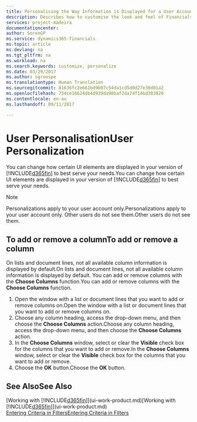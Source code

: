 ```yaml
---
title: Personalising the Way Information is Displayed for a User Account | Microsoft Docs
description: Describes how to customise the look and feel of Financials for your user account.
services: project-madeira
documentationcenter: 
author: SorenGP
ms.service: dynamics365-financials
ms.topic: article
ms.devlang: na
ms.tgt_pltfrm: na
ms.workload: na
ms.search.keywords: customize, personalize
ms.date: 03/29/2017
ms.author: sgroespe
ms.translationtype: Human Translation
ms.sourcegitcommit: 81636fc2e661bd9b07c54da1cd5d0d27e30d01a2
ms.openlocfilehash: 754ce16624db4d939da98baf2da74f14bd383920
ms.contentlocale: en-au
ms.lasthandoff: 09/11/2017

---
```

# <a name="user-personalization"></a><span data-ttu-id="d8f7c-103">User Personalisation</span><span class="sxs-lookup"><span data-stu-id="d8f7c-103">User Personalization</span></span>
<span data-ttu-id="d8f7c-104">You can change how certain UI elements are displayed in your version of [!INCLUDE[d365fin](includes/d365fin_md.md)] to best serve your needs.</span><span class="sxs-lookup"><span data-stu-id="d8f7c-104">You can change how certain UI elements are displayed in your version of [!INCLUDE[d365fin](includes/d365fin_md.md)] to best serve your needs.</span></span>

> [!NOTE]  
>   <span data-ttu-id="d8f7c-105">Personalizations apply to your user account only.</span><span class="sxs-lookup"><span data-stu-id="d8f7c-105">Personalizations apply to your user account only.</span></span> <span data-ttu-id="d8f7c-106">Other users do not see them.</span><span class="sxs-lookup"><span data-stu-id="d8f7c-106">Other users do not see them.</span></span>

## <a name="to-add-or-remove-a-column"></a><span data-ttu-id="d8f7c-107">To add or remove a column</span><span class="sxs-lookup"><span data-stu-id="d8f7c-107">To add or remove a column</span></span>
<span data-ttu-id="d8f7c-108">On lists and document lines, not all available column information is displayed by default.</span><span class="sxs-lookup"><span data-stu-id="d8f7c-108">On lists and document lines, not all available column information is displayed by default.</span></span> <span data-ttu-id="d8f7c-109">You can add or remove columns with the **Choose Columns** function.</span><span class="sxs-lookup"><span data-stu-id="d8f7c-109">You can add or remove columns with the **Choose Columns** function.</span></span>

1. <span data-ttu-id="d8f7c-110">Open the window with a list or document lines that you want to add or remove columns on.</span><span class="sxs-lookup"><span data-stu-id="d8f7c-110">Open the window with a list or document lines that you want to add or remove columns on.</span></span>
2. <span data-ttu-id="d8f7c-111">Choose any column heading, access the drop-down menu, and then choose the **Choose Columns** action.</span><span class="sxs-lookup"><span data-stu-id="d8f7c-111">Choose any column heading, access the drop-down menu, and then choose the **Choose Columns** action.</span></span>
3. <span data-ttu-id="d8f7c-112">In the **Choose Columns** window, select or clear the **Visible** check box for the columns that you want to add or remove.</span><span class="sxs-lookup"><span data-stu-id="d8f7c-112">In the **Choose Columns** window, select or clear the **Visible** check box for the columns that you want to add or remove.</span></span>
4. <span data-ttu-id="d8f7c-113">Choose the **OK** button.</span><span class="sxs-lookup"><span data-stu-id="d8f7c-113">Choose the **OK** button.</span></span>

## <a name="see-also"></a><span data-ttu-id="d8f7c-114">See Also</span><span class="sxs-lookup"><span data-stu-id="d8f7c-114">See Also</span></span>
<span data-ttu-id="d8f7c-115">[Working with [!INCLUDE[d365fin](includes/d365fin_md.md)]](ui-work-product.md)</span><span class="sxs-lookup"><span data-stu-id="d8f7c-115">[Working with [!INCLUDE[d365fin](includes/d365fin_md.md)]](ui-work-product.md)</span></span>  
[<span data-ttu-id="d8f7c-116">Entering Criteria in Filters</span><span class="sxs-lookup"><span data-stu-id="d8f7c-116">Entering Criteria in Filters</span></span>](ui-enter-criteria-filters.md)

